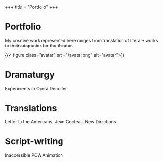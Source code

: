 +++
title = "Portfolio"
+++


# Portfolio

My creative work represented here ranges from translation of literary works to their adaptation for the theater. 

{{< figure class="avatar" src="/avatar.png" alt="avatar">}}

# Dramaturgy

Experiments in Opera
Decoder

# Translations

Letter to the Americans, Jean Cocteau, New Directions

# Script-writing

Inaccessible
PCW Animation
